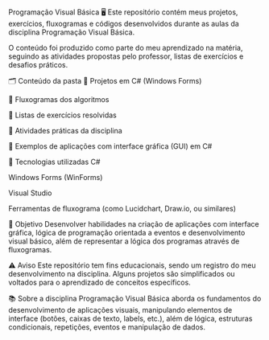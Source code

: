 Programação Visual Básica 🖥️
Este repositório contém meus projetos, exercícios, fluxogramas e códigos desenvolvidos durante as aulas da disciplina Programação Visual Básica.

O conteúdo foi produzido como parte do meu aprendizado na matéria, seguindo as atividades propostas pelo professor, listas de exercícios e desafios práticos.

🗂️ Conteúdo da pasta
🔸 Projetos em C# (Windows Forms)

🔸 Fluxogramas dos algoritmos

🔸 Listas de exercícios resolvidas

🔸 Atividades práticas da disciplina

🔸 Exemplos de aplicações com interface gráfica (GUI) em C#

🚀 Tecnologias utilizadas
C#

Windows Forms (WinForms)

Visual Studio

Ferramentas de fluxograma (como Lucidchart, Draw.io, ou similares)

🎯 Objetivo
Desenvolver habilidades na criação de aplicações com interface gráfica, lógica de programação orientada a eventos e desenvolvimento visual básico, além de representar a lógica dos programas através de fluxogramas.

⚠️ Aviso
Este repositório tem fins educacionais, sendo um registro do meu desenvolvimento na disciplina. Alguns projetos são simplificados ou voltados para o aprendizado de conceitos específicos.

📚 Sobre a disciplina
Programação Visual Básica aborda os fundamentos do desenvolvimento de aplicações visuais, manipulando elementos de interface (botões, caixas de texto, labels, etc.), além de lógica, estruturas condicionais, repetições, eventos e manipulação de dados.
